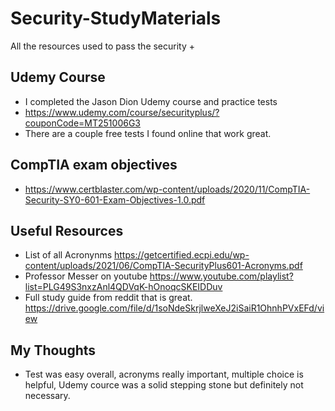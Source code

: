 # Security-StudyMaterials
All the resources used to pass the security +

## Udemy Course
- I completed the Jason Dion Udemy course and practice tests
- https://www.udemy.com/course/securityplus/?couponCode=MT251006G3
- There are a couple free tests I found online that work great.

## CompTIA exam objectives
- https://www.certblaster.com/wp-content/uploads/2020/11/CompTIA-Security-SY0-601-Exam-Objectives-1.0.pdf


## Useful Resources
- List of all Acronynms https://getcertified.ecpi.edu/wp-content/uploads/2021/06/CompTIA-SecurityPlus601-Acronyms.pdf
- Professor Messer on youtube https://www.youtube.com/playlist?list=PLG49S3nxzAnl4QDVqK-hOnoqcSKEIDDuv
- Full study guide from reddit that is great. https://drive.google.com/file/d/1soNdeSkrjlweXeJ2iSaiR1OhnhPVxEFd/view

## My Thoughts
- Test was easy overall, acronyms really important, multiple choice is helpful, Udemy cource was a solid stepping stone but definitely not necessary.
